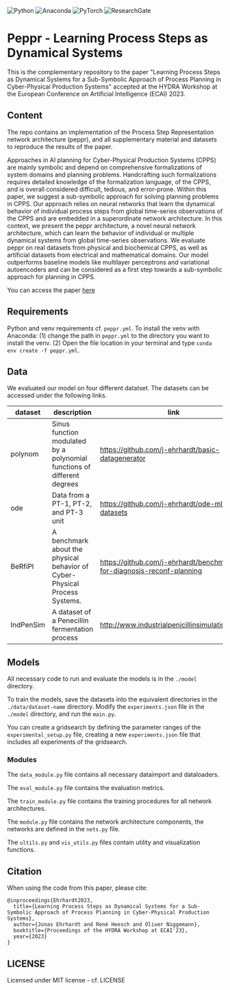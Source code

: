 ![Python](https://img.shields.io/badge/python-3670A0?style=for-the-badge&logo=python&logoColor=ffdd54)
![Anaconda](https://img.shields.io/badge/Anaconda-%2344A833.svg?style=for-the-badge&logo=anaconda&logoColor=white)
![PyTorch](https://img.shields.io/badge/PyTorch-%23EE4C2C.svg?style=for-the-badge&logo=PyTorch&logoColor=white)
![ResearchGate](https://img.shields.io/badge/ResearchGate-00CCBB?style=for-the-badge&logo=ResearchGate&logoColor=white)

# Peppr - Learning Process Steps as Dynamical Systems

This is the complementary repository to the paper "Learning Process Steps as Dynamical Systems for a Sub-Symbolic Approach of Process Planning in Cyber-Physical Production Systems" accepted at the HYDRA Workshop at the European Conference on Artificial Intelligence (ECAI) 2023. 

## Content

The repo contains an implementation of the Process Step Representation network architecture (peppr), and all supplementary material and datasets to reproduce the results of the paper.

Approaches in AI planning for Cyber-Physical Production Systems (CPPS) are mainly symbolic and depend on comprehensive formalizations of system domains and planning problems.
Handcrafting such formalizations requires detailed knowledge of the formalization language, of the CPPS, and is overall considered difficult, tedious, and error-prone.
Within this paper, we suggest a sub-symbolic approach for solving planning problems in CPPS. 
Our approach relies on neural networks that learn the dynamical behavior of individual process steps from global time-series observations of the CPPS and are embedded in a superordinate network architecture. 
In this context, we present the peppr architecture, a novel neural network architecture, which can learn the behavior of individual or multiple dynamical systems from global time-series observations.
We evaluate peppr on real datasets from physical and biochemical CPPS, as well as artificial datasets from electrical and mathematical domains. 
Our model outperforms baseline models like multilayer perceptrons and variational autoencoders and can be considered as a first step towards a sub-symbolic approach for planning in CPPS. 

You can access the paper [here](https://www.researchgate.net/publication/XXXX)


## Requirements

Python and venv requirements cf. `peppr.yml`.
To install the venv with Anaconda: (1) change the path in `peppr.yml` to the directory you want to install the venv. (2) Open the file location in your terminal and type `conda env create -f peppr.yml`.


## Data
We evaluated our model on four different datatset. The datasets can be accessed under the following links. 

| dataset                   | description                                                                | link                                                                            |
|---------------------------|----------------------------------------------------------------------------|---------------------------------------------------------------------------------|
| polynom                   | Sinus function modulated by a polynomial functions of different degrees    | https://github.com/j-ehrhardt/basic-datagenerator                               |
| ode                       | Data from a PT-1, PT-2, and PT-3 unit                                      | https://github.com/j-ehrhardt/ode-ml-datasets                                   |
| BeRfiPl                   | A benchmark about the physical behavior of Cyber-Physical Process Systems. | https://github.com/j-ehrhardt/benchmark-for-diagnosis-reconf-planning           |
| IndPenSim                 | A dataset of a Penecillin fermentation process                             | http://www.industrialpenicillinsimulation.com/                                  |

## Models

All necessary code to run and evaluate the models is in the `./model` directory. 

To train the models, save the datasets into the equivalent directories in the `./data/dataset-name` directory. 
Modify the `experiments.json` file in the `./model` directory, and run the `main.py`. 

You can create a gridsearch by defining the parameter ranges of the `experimental_setup.py` file, creating a new `experiments.json` file that includes all experiments of the gridsearch.

### Modules

The `data_module.py` file contains all necessary dataimport and dataloaders. 

The `eval_module.py` file contains the evaluation metrics. 

The `train_module.py` file contains the training procedures for all network architectures. 

The `module.py` file contains the network architecture components, the networks are defined in the `nets.py` file. 

The `ultils.py` and `vis_utils.py` files contain utility and visualization functions. 



## Citation

When using the code from this paper, please cite: 
```
@inproceedings{Ehrhardt2023,
  title={Learning Process Steps as Dynamical Systems for a Sub-Symbolic Approach of Process Planning in Cyber-Physical Production Systems},
  author={Jonas Ehrhardt and René Heesch and Oliver Niggemann},
  booktitle={Proceedings of the HYDRA Workshop at ECAI'23},
  year={2023}
}
```


## LICENSE

Licensed under MIT license - cf. LICENSE

